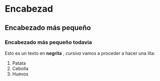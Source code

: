 # Encabezad
## Encabezado más pequeño
###  Encabezado más pequeño todavia
Esto es un texto en **negrita** , *cursiva* 
vamos a proceder a hacer una lita:
1. Patata
2. Cebolla
3. Huevos

